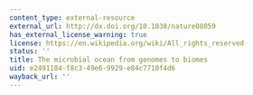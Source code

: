 ```yaml
---
content_type: external-resource
external_url: http://dx.doi.org/10.1038/nature08059
has_external_license_warning: true
license: https://en.wikipedia.org/wiki/All_rights_reserved
status: ''
title: The microbial ocean from genomes to biomes
uid: e2491184-f8c3-49e6-9929-e84c7710f4d6
wayback_url: ''
---
```

